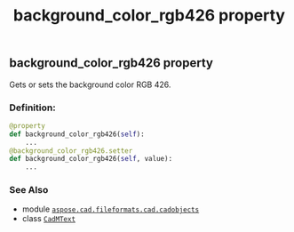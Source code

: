 ﻿---
title: background_color_rgb426 property
second_title: Aspose.CAD for Python via .NET API References
description: 
type: docs
weight: 290
url: /python-net/aspose.cad.fileformats.cad.cadobjects/cadmtext/background_color_rgb426/
is_root: false
---

## background_color_rgb426 property


Gets or sets the background color RGB 426.
### Definition:
```python
@property
def background_color_rgb426(self):
    ...
@background_color_rgb426.setter
def background_color_rgb426(self, value):
    ...
```

### See Also
* module [`aspose.cad.fileformats.cad.cadobjects`](../../)
* class [`CadMText`](/cad/python-net/aspose.cad.fileformats.cad.cadobjects/cadmtext)
